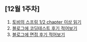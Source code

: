## [12월 1주차]
1. [토비의 스프링 1/2 chapter 이상 읽기](study/spring_study_1.md)
1. [블로그에 코딩테스트 후기 적어보기](https://buddev.tistory.com/81)
1. [블로그에 면접 후기 적어보기](https://buddev.tistory.com/80)